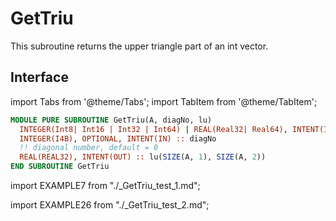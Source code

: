# GetTriu

This subroutine returns the upper triangle part of an int vector.

## Interface

import Tabs from '@theme/Tabs';
import TabItem from '@theme/TabItem';

<Tabs>
<TabItem value="interface" label="܀ Interface" default>

```fortran
MODULE PURE SUBROUTINE GetTriu(A, diagNo, lu)
  INTEGER(Int8| Int16 | Int32 | Int64) | REAL(Real32| Real64), INTENT(IN) :: A(:, :)
  INTEGER(I4B), OPTIONAL, INTENT(IN) :: diagNo
  !! diagonal number, default = 0
  REAL(REAL32), INTENT(OUT) :: lu(SIZE(A, 1), SIZE(A, 2))
END SUBROUTINE GetTriu
```

</TabItem>

<TabItem value="example" label="️܀ Example 1">

import EXAMPLE7 from "./_GetTriu_test_1.md";

<EXAMPLE7 />

</TabItem>

<TabItem value="example2" label="Example 2">

import EXAMPLE26 from "./_GetTriu_test_2.md";

<EXAMPLE26 />

</TabItem>

<TabItem value="close" label="↢ ">

</TabItem>
</Tabs>
